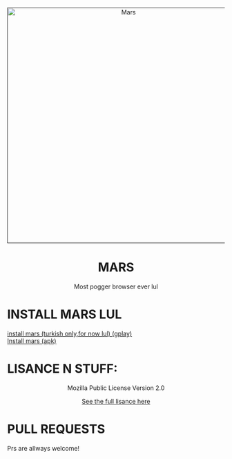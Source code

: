  <div align="center">

 <p>
    <a href=""><img src="https://images-ext-1.discordapp.net/external/JAYIWNttW6AWNjAE-EsDhcJSTA3lpgxyawZrblWPaGI/https/repository-images.githubusercontent.com/388549605/0dd2d16e-19f5-47a2-b212-ad921acaaa5c?width=400&height=225" width="546" alt="Mars" /> </a>
  </p>
  <h1>MARS</h1>
  <p>Most pogger browser ever lul</p>
 </div> 

 # INSTALL MARS LUL
 <a href="https://play.google.com/store/apps/details?id=com.marsbrowser.ashpotter.app">install mars (turkish only,for now lul) (gplay)</a><br>
 <a href="https://github.com/chad-engine/mars/releases/tag/10.1">Install mars (apk)</a>
 
 # LISANCE N STUFF:
 <html>
 <p>
 <div align="center">

Mozilla Public License Version 2.0
  
  
  <a href="https://github.com/chad-engine/mars/blob/main/LICENSE.md">See the full lisance here</a>
</p></div>
 </html>
 
# PULL REQUESTS
Prs are allways welcome!
